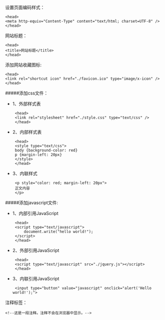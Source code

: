 设置页面编码样式：

    <head>
    <meta http-equiv="Content-Type" content="text/html; charset=UTF-8" />
    </head>

网站标题：

    <head>
    <title>网站标题</title>
    </head>

添加网站收藏图标:

    <head>
    <link rel="shortcut icon" href="./favicon.ico" type="image/x-icon" />
    </head>

#####添加css文件：   
 - 1、外部样式表

        <head>
        <link rel="stylesheet" href="./style.css" type="text/css" />
        </head>

 - 2、内部样式表

        <head>
        <style type="text/css">
        body {background-color: red}
        p {margin-left: 20px}
        </style>
        </head>

 - 3、内联样式

        <p style="color: red; margin-left: 20px">
        正文内容
        </p>

#####添加javascript文件:
 - 1、内部引用JavaScript

		<head>
		<script type="text/javascript">
			document.write("hello world!");
		</script>
		</head>

 - 2、外部引用JavaScript

		<head>
		<script type="text/javascript" src="./jquery.js"></script>
		</head>

 - 3、内联引用JavaScript

		<input type="button" value="javascript" onclick="alert('Hello world!');">

注释标签：

    <!--这是一段注释。注释不会在浏览器中显示。-->
